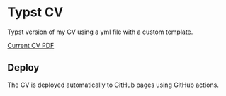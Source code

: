 # Typst CV

Typst version of my CV using a yml file with a custom template. 

[Current CV PDF](https://minnaheim.github.io/typstCV/cv.pdf)

## Deploy

The CV is deployed automatically to GitHub pages using GitHub actions.